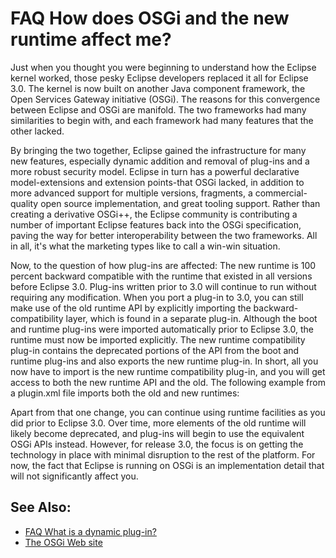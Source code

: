 

FAQ How does OSGi and the new runtime affect me?
================================================

Just when you thought you were beginning to understand how the Eclipse kernel worked, those pesky Eclipse developers replaced it all for Eclipse 3.0. The kernel is now built on another Java component framework, the Open Services Gateway initiative (OSGi). The reasons for this convergence between Eclipse and OSGi are manifold. The two frameworks had many similarities to begin with, and each framework had many features that the other lacked.

By bringing the two together, Eclipse gained the infrastructure for many new features, especially dynamic addition and removal of plug-ins and a more robust security model. Eclipse in turn has a powerful declarative model-extensions and extension points-that OSGi lacked, in addition to more advanced support for multiple versions, fragments, a commercial-quality open source implementation, and great tooling support. Rather than creating a derivative OSGi++, the Eclipse community is contributing a number of important Eclipse features back into the OSGi specification, paving the way for better interoperability between the two frameworks. All in all, it's what the marketing types like to call a win-win situation.

Now, to the question of how plug-ins are affected: The new runtime is 100 percent backward compatible with the runtime that existed in all versions before Eclipse 3.0. Plug-ins written prior to 3.0 will continue to run without requiring any modification. When you port a plug-in to 3.0, you can still make use of the old runtime API by explicitly importing the backward-compatibility layer, which is found in a separate plug-in. Although the boot and runtime plug-ins were imported automatically prior to Eclipse 3.0, the runtime must now be imported explicitly. The new runtime compatibility plug-in contains the deprecated portions of the API from the boot and runtime plug-ins and also exports the new runtime plug-in. In short, all you now have to import is the new runtime compatibility plug-in, and you will get access to both the new runtime API and the old. The following example from a plugin.xml file imports both the old and new runtimes:

   <requires>
      <import plugin="org.eclipse.core.runtime.compatibility"/> 
   </requires>

Apart from that one change, you can continue using runtime facilities as you did prior to Eclipse 3.0. Over time, more elements of the old runtime will likely become deprecated, and plug-ins will begin to use the equivalent OSGi APIs instead. However, for release 3.0, the focus is on getting the technology in place with minimal disruption to the rest of the platform. For now, the fact that Eclipse is running on OSGi is an implementation detail that will not significantly affect you.

See Also:
---------

*   [FAQ What is a dynamic plug-in?](./FAQ_What_is_a_dynamic_plug-in.md "FAQ What is a dynamic plug-in?")
*   [The OSGi Web site](http://www.osgi.org)

